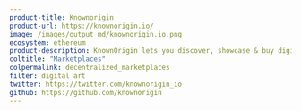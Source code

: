 ```yaml
---
product-title: Knownorigin
product-url: https://knownorigin.io/
image: /images/output_md/knownorigin.io.png
ecosystem: ethereum
product-description: KnownOrigin lets you discover, showcase & buy digital artwork + NFT collectibles.
coltitle: "Marketplaces"
colpermalink: decentralized_marketplaces
filter: digital art
twitter: https://twitter.com/knownorigin_io
github: https://github.com/knownorigin
---
```

